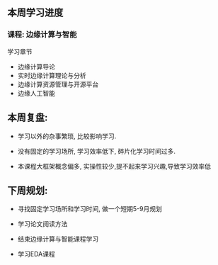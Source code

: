 ## 本周学习进度

### 课程: 边缘计算与智能

学习章节

* 边缘计算导论
* 实时边缘计算理论与分析
* 边缘计算资源管理与开源平台
* 边缘人工智能



## 本周复盘:

* 学习以外的杂事繁琐, 比较影响学习. 

* 没有固定的学习场所, 学习效率低下, 碎片化学习时间过多. 
* 本课程大框架概念偏多, 实操性较少,提不起来学习兴趣,导致学习效率低



## 下周规划:

* 寻找固定学习场所和学习时间, 做一个短期5-9月规划

* 学习论文阅读方法
* 结束边缘计算与智能课程学习
* 学习EDA课程

